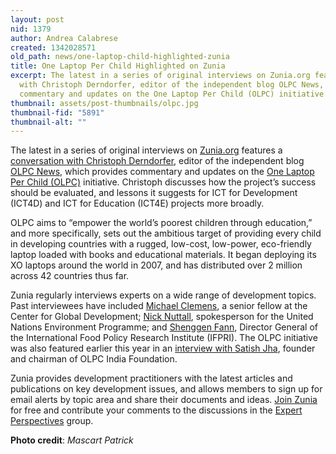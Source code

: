 ```yaml
---
layout: post
nid: 1379
author: Andrea Calabrese
created: 1342028571
old_path: news/one-laptop-child-highlighted-zunia
title: One Laptop Per Child Highlighted on Zunia
excerpt: The latest in a series of original interviews on Zunia.org features a conversation
  with Christoph Derndorfer, editor of the independent blog OLPC News, which provides
  commentary and updates on the One Laptop Per Child (OLPC) initiative.
thumbnail: assets/post-thumbnails/olpc.jpg
thumbnail-fid: "5891"
thumbnail-alt: ""
---
```


The latest in a series of original interviews on [Zunia.org](http://www.zunia.org/) features a [conversation with Christoph Derndorfer](http://expertperspectives.zunia.org/post/christoph-derndorfers-view-on-the-one-laptop-per-child-olpc-initiative/), editor of the independent blog [OLPC News](http://www.olpcnews.com/), which provides commentary and updates on the [One Laptop Per Child (OLPC)](http://one.laptop.org/) initiative. Christoph discusses how the project’s success should be evaluated, and lessons it suggests for ICT for Development (ICT4D) and ICT for Education (ICT4E) projects more broadly.

OLPC aims to “empower the world’s poorest children through education,” and more specifically, sets out the ambitious target of providing every child in developing countries with a rugged, low-cost, low-power, eco-friendly laptop loaded with books and educational materials. It began deploying its XO laptops around the world in 2007, and has distributed over 2 million across 42 countries thus far.

Zunia regularly interviews experts on a wide range of development topics. Past interviewees have included [Michael Clemens](http://expertperspectives.zunia.org/post/michael-clemens-talks-about-migration-and-development/), a senior fellow at the Center for Global Development; [Nick Nuttall](http://zunia.org/post/expert-perspective-nick-nuttall-spokesperson-for-the-united-nations-environment-programme-unep/?no_cache=1&cHash=3663306a605b0f3453060192977877f3), spokesperson for the United Nations Environment Programme; and [Shenggen Fann](http://zunia.org/post/interview-shenggen-fan-talks-about-food-policy-and-global-food-security/?no_cache=1&cHash=35b5a96e148771424bdc4b2e478a7a03), Director General of the International Food Policy Research Institute (IFPRI). The OLPC initiative was also featured earlier this year in an [interview with Satish Jha](http://zunia.org/post/one-laptop-per-child-olpc-a-reality-check-with-satish-jha/?no_cache=1&cHash=f8283e89097cf4060919ac0e50572d63), founder and chairman of OLPC India Foundation.

Zunia provides development practitioners with the latest articles and publications on key development issues, and allows members to sign up for email alerts by topic area and share their documents and ideas. [Join Zunia](http://zunia.org/member-log-in/?redirect_url=http%3A%2F%2Fzunia.org%2Fnew-post%2F) for free and contribute your comments to the discussions in the [Expert Perspectives](http://expertperspectives.zunia.org/) group.

**Photo credit**: *Mascart Patrick*
